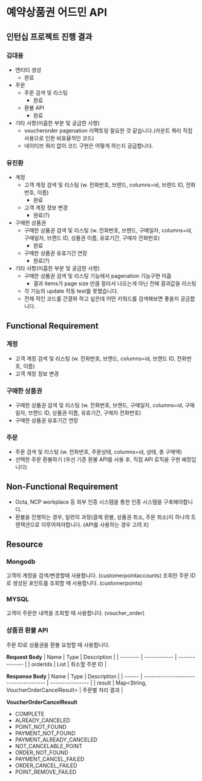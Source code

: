 # 예약상품권 어드민 API

## 인턴십 프로젝트 진행 결과

### 김대용
- 엔티티 생성
  - 완료
- 주문
  - 주문 검색 및 리스팅
    - 완료
  - 환불 API
    - 완료
- 기타 사항(미흡한 부분 및 궁금한 사항)
  - voucherorder pagenation 리팩토링 필요한 것 같습니다.(카운트 쿼리 직접 사용으로 인한 비효율적인 코드)
  - 네이티브 쿼리 없이 코드 구현은 어떻게 하는지 궁급합니다.

### 유진환
- 계정
    - 고객 계정 검색 및 리스팅 (w. 전화번호, 브랜드, columns=id, 브랜드 ID, 전화번호, 이름)
      - 완료
    - 고객 계정 정보 변경
      - 완료(?)
- 구매한 상품권
  - 구매한 상품권 검색 및 리스팅 (w. 전화번호, 브랜드, 구매일자, columns=id, 구매일자, 브랜드 ID, 상품권 이름, 유효기간, 구매자 전화번호)
    - 완료
  - 구매한 상품권 유효기간 연장
    - 완료(?)
- 기타 사항(미흡한 부분 및 궁금한 사항)
  - 구매한 상품권 검색 및 리스팅 기능에서 pagenation 기능구현 미흡
    - 결과 items가 page size 만큼 잘라서 나오는게 아닌 전체 결과값을 리스팅
  - 각 기능의 update 작동 test를 못했습니다.
  - 전체 적인 코드를 간결화 하고 싶은데 어떤 키워드를 검색해보면 좋을지 궁금합니다.


## Functional Requirement
### 계정
- 고객 계정 검색 및 리스팅 (w. 전화번호, 브랜드, columns=id, 브랜드 ID, 전화번호, 이름)
- 고객 계정 정보 변경

### 구매한 상품권
- 구매한 상품권 검색 및 리스팅 (w. 전화번호, 브랜드, 구매일자, columns=id, 구매일자, 브랜드 ID, 상품권 이름, 유효기간, 구매자 전화번호)
- 구매한 상품권 유효기간 연장

### 주문
- 주문 검색 및 리스팅 (w. 전화번호, 주문상태, columns=id, 상태, 총 구매액)
- 선택한 주문 환불하기 (우선 기존 환불 API를 사용 후, 직접 API 로직을 구현 예정입니다)

## Non-Functional Requirement

- Octa, NCP workplace 등 외부 인증 시스템을 통한 인증 시스템을 구축해야합니다.
- 환불을 진행하는 경우, 일련의 과정(결제 환불, 상품권 취소, 주문 취소)이 하나의 트랜잭션으로 이루어져야합니다. (API를 사용하는 경우 고려 X)

## Resource
### Mongodb
고객의 계정을 검색/변경할때 사용합니다. (customerpointaccounts)
조회한 주문 ID로 생성된 포인트를 조회할 때 사용합니다. (customerpoints)

### MYSQL
고객이 주문한 내역을 조회할 때 사용합니다. (voucher_order)


### 상품권 환불 API
주문 ID로 상품권을 환불 요청할 때 사용합니다.

**Request Body**
| Name     | Type         | Description    |
| -------- | ------------ | -------------- |
| orderIds | List<String> | 취소할 주문 ID |

**Response Body**
| Name   | Type                                  | Description      |
| ------ | ------------------------------------- | ---------------- |
| result | Map<String, VoucherOrderCancelResult> | 주문별 처리 결과 |

**VoucherOrderCancelResult**
- COMPLETE
- ALREADY_CANCELED
- POINT_NOT_FOUND
- PAYMENT_NOT_FOUND
- PAYMENT_ALREADY_CANCELED
- NOT_CANCELABLE_POINT
- ORDER_NOT_FOUND
- PAYMENT_CANCEL_FAILED
- ORDER_CANCEL_FAILED
- POINT_REMOVE_FAILED
